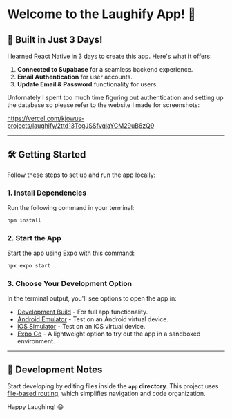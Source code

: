 
# Welcome to the Laughify App! 👋

## 🚀 Built in Just 3 Days!
I learned React Native in 3 days to create this app. Here's what it offers:

1. **Connected to Supabase** for a seamless backend experience.
2. **Email Authentication** for user accounts.
3. **Update Email & Password** functionality for users.

Unfornately I spent too much time figuring out authentication and setting up the database so please refer to the website I made for screenshots:

https://vercel.com/kjowus-projects/laughify/2ttd13TcgJSSfvqiaYCM29uB6zQ9


---

## 🛠️ Getting Started

Follow these steps to set up and run the app locally:

### 1. Install Dependencies

Run the following command in your terminal:

```bash
npm install
```

### 2. Start the App

Start the app using Expo with this command:

```bash
npx expo start
```

### 3. Choose Your Development Option

In the terminal output, you'll see options to open the app in:

- [Development Build](https://docs.expo.dev/develop/development-builds/introduction/) - For full app functionality.
- [Android Emulator](https://docs.expo.dev/workflow/android-studio-emulator/) - Test on an Android virtual device.
- [iOS Simulator](https://docs.expo.dev/workflow/ios-simulator/) - Test on an iOS virtual device.
- [Expo Go](https://expo.dev/go) - A lightweight option to try out the app in a sandboxed environment.

---

## 🧩 Development Notes

Start developing by editing files inside the **`app` directory**. This project uses [file-based routing](https://docs.expo.dev/router/introduction), which simplifies navigation and code organization.

Happy Laughing! 😄
